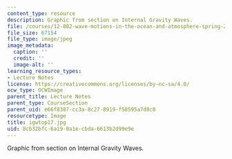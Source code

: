 ```yaml
---
content_type: resource
description: Graphic from section on Internal Gravity Waves.
file: /courses/12-802-wave-motions-in-the-ocean-and-atmosphere-spring-2004/8cb32bfc6a190a1ecbda6613b2d99e9e_igwtop17.jpg
file_size: 67154
file_type: image/jpeg
image_metadata:
  caption: ''
  credit: ''
  image-alt: ''
learning_resource_types:
- Lecture Notes
license: https://creativecommons.org/licenses/by-nc-sa/4.0/
ocw_type: OCWImage
parent_title: Lecture Notes
parent_type: CourseSection
parent_uid: e66f8387-cc3a-8c27-8919-f58595a7d8c0
resourcetype: Image
title: igwtop17.jpg
uid: 8cb32bfc-6a19-0a1e-cbda-6613b2d99e9e
---
```

Graphic from section on Internal Gravity Waves.